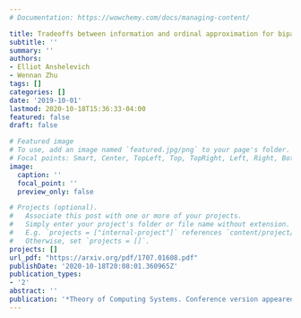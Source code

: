 ```yaml
---
# Documentation: https://wowchemy.com/docs/managing-content/

title: Tradeoffs between information and ordinal approximation for bipartite matching
subtitle: ''
summary: ''
authors:
- Elliot Anshelevich
- Wennan Zhu
tags: []
categories: []
date: '2019-10-01'
lastmod: 2020-10-18T15:36:33-04:00
featured: false
draft: false

# Featured image
# To use, add an image named `featured.jpg/png` to your page's folder.
# Focal points: Smart, Center, TopLeft, Top, TopRight, Left, Right, BottomLeft, Bottom, BottomRight.
image:
  caption: ''
  focal_point: ''
  preview_only: false

# Projects (optional).
#   Associate this post with one or more of your projects.
#   Simply enter your project's folder or file name without extension.
#   E.g. `projects = ["internal-project"]` references `content/project/deep-learning/index.md`.
#   Otherwise, set `projects = []`.
projects: []
url_pdf: "https://arxiv.org/pdf/1707.01608.pdf"
publishDate: '2020-10-18T20:08:01.360965Z'
publication_types:
- '2'
abstract: ''
publication: '*Theory of Computing Systems. Conference version appeared in SAGT 2017*'
---
```

